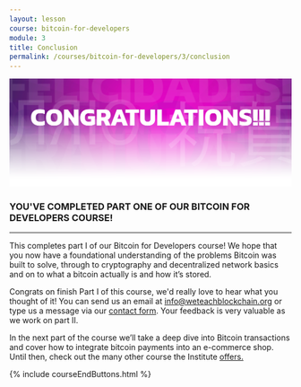 ```yaml
---
layout: lesson
course: bitcoin-for-developers
module: 3
title: Conclusion
permalink: /courses/bitcoin-for-developers/3/conclusion
---
```


<span>
<img src="/assets/img/courses/bitcoin-for-developers/Conclusion-01-2.png" />  
<h3>YOU'VE COMPLETED PART ONE OF OUR BITCOIN FOR DEVELOPERS COURSE!</h3>

<hr />

This completes part I of our Bitcoin for Developers course! We hope that you now have a foundational understanding of the problems Bitcoin was built to solve, through to cryptography and decentralized network basics and on to what a bitcoin actually is and how it’s stored.

Congrats on finish Part I of this course, we'd really love to hear what you thought of it! You can send us an email at <a href="mailto:info@weteachblockchain.org" target="_blank" rel="noopener noreferrer">info@weteachblockchain.org</a> or type us a message via our <a href="/contact-us/" target="_blank" rel="noopener noreferrer">contact form</a>. Your feedback is very valuable as we work on part II.

In the next part of the course we’ll take a deep dive into Bitcoin transactions and cover how to integrate bitcoin payments into an e-commerce shop. Until then, check out the many other course the Institute <a href="/courses/" target="_blank" rel="noopener noreferrer">offers.</a>

{% include courseEndButtons.html %}